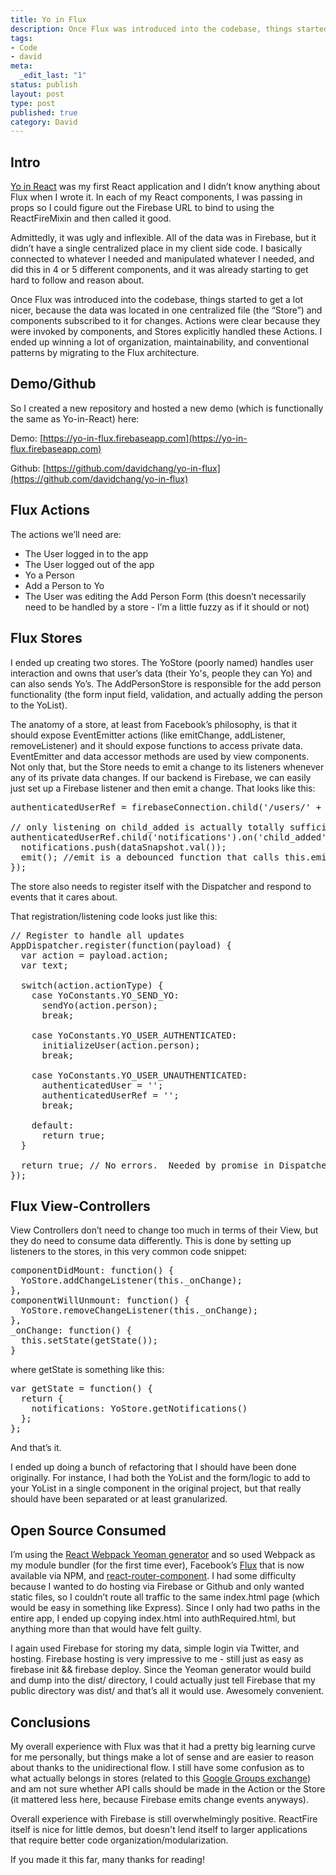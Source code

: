 ```yaml
---
title: Yo in Flux
description: Once Flux was introduced into the codebase, things started to get a lot nicer, because the data was located in one centralized file (the “Store”) and components subscribed to it for changes. Actions were clear because they were invoked by components, and Stores explicitly handled these Actions. I ended up winning a lot of organization, maintainability, and conventional patterns by migrating to the Flux architecture.
tags:
- Code
- david
meta:
  _edit_last: "1"
status: publish
layout: post
type: post
published: true
category: David
---
```


## Intro

[Yo in React](/yo-in-react) was my first React application and I didn’t know anything about Flux when I wrote it. In each of my React components, I was passing in props so I could figure out the Firebase URL to bind to using the ReactFireMixin and then called it good.

Admittedly, it was ugly and inflexible. All of the data was in Firebase, but it didn’t have a single centralized place in my client side code. I basically connected to whatever I needed and manipulated whatever I needed, and did this in 4 or 5 different components, and it was already starting to get hard to follow and reason about.

Once Flux was introduced into the codebase, things started to get a lot nicer, because the data was located in one centralized file (the “Store”) and components subscribed to it for changes. Actions were clear because they were invoked by components, and Stores explicitly handled these Actions. I ended up winning a lot of organization, maintainability, and conventional patterns by migrating to the Flux architecture.

## Demo/Github

So I created a new repository and hosted a new demo (which is functionally the same as Yo-in-React) here:

Demo: [https://yo-in-flux.firebaseapp.com](https://yo-in-flux.firebaseapp.com)

Github: [https://github.com/davidchang/yo-in-flux](https://github.com/davidchang/yo-in-flux)

## Flux Actions

The actions we’ll need are:

- The User logged in to the app
- The User logged out of the app
- Yo a Person
- Add a Person to Yo
- The User was editing the Add Person Form (this doesn’t necessarily need to be handled by a store - I’m a little fuzzy as if it should or not)

## Flux Stores

I ended up creating two stores. The YoStore (poorly named) handles user interaction and owns that user’s data (their Yo's, people they can Yo) and can also sends Yo’s. The AddPersonStore is responsible for the add person functionality (the form input field, validation, and actually adding the person to the YoList).

The anatomy of a store, at least from Facebook’s philosophy, is that it should expose EventEmitter actions (like emitChange, addListener, removeListener) and it should expose functions to access private data. EventEmitter and data accessor methods are used by view components. Not only that, but the Store needs to emit a change to its listeners whenever any of its private data changes. If our backend is Firebase, we can easily just set up a Firebase listener and then emit a change. That looks like this:

<pre>
authenticatedUserRef = firebaseConnection.child('/users/' + authenticatedUser);

// only listening on child_added is actually totally sufficient because these entities are only ever added
authenticatedUserRef.child('notifications').on('child_added', function(dataSnapshot) {
  notifications.push(dataSnapshot.val());
  emit(); //emit is a debounced function that calls this.emit from the EventEmitter prototype
});
</pre>

The store also needs to register itself with the Dispatcher and respond to events that it cares about.

That registration/listening code looks just like this:

<pre>
// Register to handle all updates
AppDispatcher.register(function(payload) {
  var action = payload.action;
  var text;

  switch(action.actionType) {
    case YoConstants.YO_SEND_YO:
      sendYo(action.person);
      break;

    case YoConstants.YO_USER_AUTHENTICATED:
      initializeUser(action.person);
      break;

    case YoConstants.YO_USER_UNAUTHENTICATED:
      authenticatedUser = '';
      authenticatedUserRef = '';
      break;

    default:
      return true;
  }

  return true; // No errors.  Needed by promise in Dispatcher.
});
</pre>

## Flux View-Controllers

View Controllers don’t need to change too much in terms of their View, but they do need to consume data differently. This is done by setting up listeners to the stores, in this very common code snippet:

<pre>
componentDidMount: function() {
  YoStore.addChangeListener(this._onChange);
},
componentWillUnmount: function() {
  YoStore.removeChangeListener(this._onChange);
},
_onChange: function() {
  this.setState(getState());
}
</pre>

where getState is something like this:

<pre>
var getState = function() {
  return {
    notifications: YoStore.getNotifications()
  };
};
</pre>

And that’s it.

I ended up doing a bunch of refactoring that I should have been done originally. For instance, I had both the YoList and the form/logic to add to your YoList in a single component in the original project, but that really should have been separated or at least granularized.


## Open Source Consumed

I’m using the [React Webpack Yeoman generator](https://www.npmjs.org/package/generator-react-webpack) and so used Webpack as my module bundler (for the first time ever), Facebook’s [Flux](https://github.com/facebook/flux) that is now available via NPM, and [react-router-component](https://github.com/andreypopp/react-router-component). I had some difficulty because I wanted to do hosting via Firebase or Github and only wanted static files, so I couldn’t route all traffic to the same index.html page (which would be easy in something like Express). Since I only had two paths in the entire app, I ended up copying index.html into authRequired.html, but anything more than that would have felt guilty.

I again used Firebase for storing my data, simple login via Twitter, and hosting. Firebase hosting is very impressive to me - still just as easy as firebase init && firebase deploy. Since the Yeoman generator would build and dump into the dist/ directory, I could actually just tell Firebase that my public directory was dist/ and that’s all it would use. Awesomely convenient.

## Conclusions

My overall experience with Flux was that it had a pretty big learning curve for me personally, but things make a lot of sense and are easier to reason about thanks to the unidirectional flow. I still have some confusion as to what actually belongs in stores (related to this [Google Groups exchange](https://groups.google.com/forum/#!topic/reactjs/olCk8zdmb5c/discussion)) and am not sure whether API calls should be made in the Action or the Store (it mattered less here, because Firebase emits change events anyways).

Overall experience with Firebase is still overwhelmingly positive. ReactFire itself is nice for little demos, but doesn't lend itself to larger applications that require better code organization/modularization.

If you made it this far, many thanks for reading!